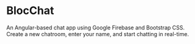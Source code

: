 # BlocChat

An Angular-based chat app using Google Firebase and Bootstrap CSS. Create a new chatroom, enter your name, and start chatting in real-time.
